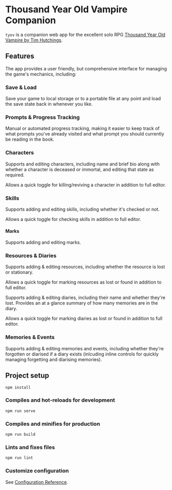 # Thousand Year Old Vampire Companion
`tyov` is a companion web app for the excellent solo RPG [Thousand Year Old Vampire by Tim Hutchings](https://thousandyearoldvampire.com/).

## Features
The app provides a user friendly, but comprehensive interface for managing the game's mechanics, including:

### Save & Load
Save your game to local storage or to a portable file at any point and load the save state back in whenever you like. 

### Prompts & Progress Tracking
Manual or automated progress tracking, making it easier to keep track of what prompts you've already visited and what prompt you should currently be reading in the book.


### Characters
Supports and editing characters, including name and brief bio along with whether a character is deceased or immortal, and editing that state as required.

Allows a quick toggle for killing/reviving a character in addition to full editor.

### Skills
Supports adding and editing skills, including whether it's checked or not.  

Allows a quick toggle for checking skills in addition to full editor.

#### Marks
Supports adding and editing marks.

### Resources & Diaries
Supports adding & editing resources, including whether the resource is lost or stationary.

Allows a quick toggle for marking resources as lost or found in addition to full editor.

Supports adding & editing diaries, including their name and whether they're lost.  Provides an at a glance summary of how many memories are in the diary.

Allows a quick toggle for marking diaries as lost or found in addition to full editor.

### Memories & Events
Supports adding & editing memories and events, including whether they're forgotten or diarised if a diary exists (inlcuding inline controls for quickly managing forgetting and diarising memories).


## Project setup
```
npm install
```

### Compiles and hot-reloads for development
```
npm run serve
```

### Compiles and minifies for production
```
npm run build
```

### Lints and fixes files
```
npm run lint
```

### Customize configuration
See [Configuration Reference](https://cli.vuejs.org/config/).